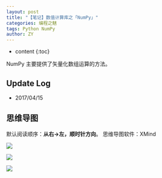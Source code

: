 ```yaml
---
layout: post
title: "【笔记】数值计算库之「NumPy」"
categories: 编程之魅
tags: Python NumPy
author: ZY
---
```


* content
{:toc}

NumPy 主要提供了矢量化数组运算的方法。




## Update Log
- 2017/04/15

## 思维导图
默认阅读顺序：**从右→左，顺时针方向**。
思维导图软件：XMind

![](https://raw.githubusercontent.com/woaielf/woaielf.github.io/master/_posts/Pic/1704/170415-1.png)

![](https://raw.githubusercontent.com/woaielf/woaielf.github.io/master/_posts/Pic/1704/170415-2.png)

![](https://raw.githubusercontent.com/woaielf/woaielf.github.io/master/_posts/Pic/1704/170415-3.png)



